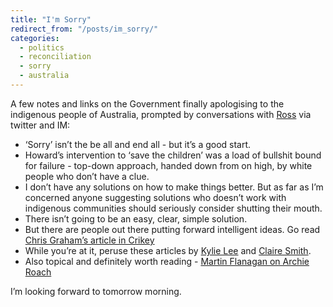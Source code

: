 ```yaml
---
title: "I'm Sorry"
redirect_from: "/posts/im_sorry/"
categories:
  - politics
  - reconciliation
  - sorry
  - australia
---
```

A few notes and links on the Government finally apologising to the
indigenous people of Australia, prompted by conversations with
[Ross](http://www.rosshill.com.au/) via twitter and IM:

-   ‘Sorry’ isn’t the be all and end all - but it’s a good start.
-   Howard’s intervention to ‘save the children’ was a load of bullshit
    bound for failure - top-down approach, handed down from on high, by
    white people who don’t have a clue.
-   I don’t have any solutions on how to make things better. But as far
    as I’m concerned anyone suggesting solutions who doesn’t work with
    indigenous communities should seriously consider shutting
    their mouth.
-   There isn’t going to be an easy, clear, simple solution.
-   But there are people out there putting forward intelligent ideas. Go
    read [Chris Graham’s article in
    Crikey](http://www.crikey.com.au/Election-2007/20071108-Ministerial-briefing-note-2-To-the-next-Indigenous-Affairs-minister.html)
-   While you’re at it, peruse these articles by [Kylie
    Lee](http://www.crikey.com.au/Politics/2007220-Why-one-size-fits-all-doesnt-work-in-Indigenous-communities.html)
    and [Claire
    Smith](http://www.theage.com.au/news/opinion/the-aboriginal-intervention-policy-is-failing/2007/09/17/1189881428729.html?page=fullpage).
-   Also topical and definitely worth reading - [Martin Flanagan on
    Archie
    Roach](http://blogs.theage.com.au/flanagan/archives/2008/02/saying_sorry.html)

I’m looking forward to tomorrow morning.

